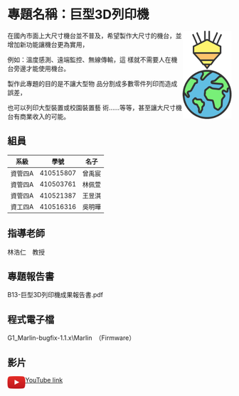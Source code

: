 # 專題名稱：巨型3D列印機

<img align="right" width=110 src="Photo/LOGO(彩色).png"/>

在國內市面上大尺寸機台並不普及，希望製作大尺寸的機台，並增加新功能讓機台更為實用，<br>

例如：溫度感測、遠端監控、無線傳輸，這 樣就不需要人在機台旁邊才能使用機台。<br>

製作此專題的目的是不讓大型物 品分割成多數零件列印而造成誤差，<br>

也可以列印大型裝置或校園裝置藝 術……等等，甚至讓大尺寸機台有商業收入的可能。 

## 組員
系級|學號|名子
--------|---|-------
資管四A|410515807|曾禹宸
資管四A|410503761|林佩萱
資管四A|410521387|王昱淇
資工四A|410516316|吳明曄
        
## 指導老師
林浩仁　教授
        
## 專題報告書
B13-巨型3D列印機成果報告書.pdf


## 程式電子檔
G1_Marlin-bugfix-1.1.x\Marlin　（Firmware）

## 影片
<img align="left" width=40 src="Photo/800px-YouTube_icon.png"/>

[YouTube link](https://youtu.be/ePHhrAAkC1s)


